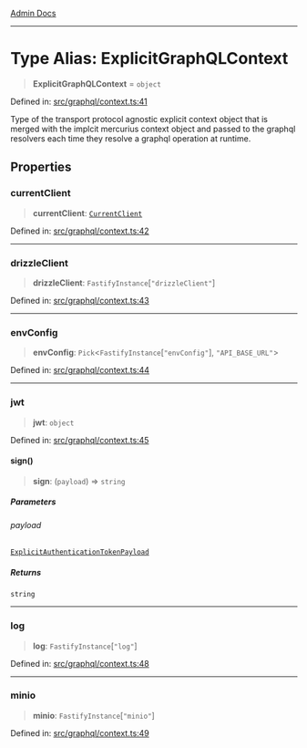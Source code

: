 [Admin Docs](/)

***

# Type Alias: ExplicitGraphQLContext

> **ExplicitGraphQLContext** = `object`

Defined in: [src/graphql/context.ts:41](https://github.com/Sourya07/talawa-api/blob/ead7a48e0174153214ee7311f8b242ee1c1a12ca/src/graphql/context.ts#L41)

Type of the transport protocol agnostic explicit context object that is merged with the implcit mercurius context object and passed to the graphql resolvers each time they resolve a graphql operation at runtime.

## Properties

### currentClient

> **currentClient**: [`CurrentClient`](CurrentClient.md)

Defined in: [src/graphql/context.ts:42](https://github.com/Sourya07/talawa-api/blob/ead7a48e0174153214ee7311f8b242ee1c1a12ca/src/graphql/context.ts#L42)

***

### drizzleClient

> **drizzleClient**: `FastifyInstance`\[`"drizzleClient"`\]

Defined in: [src/graphql/context.ts:43](https://github.com/Sourya07/talawa-api/blob/ead7a48e0174153214ee7311f8b242ee1c1a12ca/src/graphql/context.ts#L43)

***

### envConfig

> **envConfig**: `Pick`\<`FastifyInstance`\[`"envConfig"`\], `"API_BASE_URL"`\>

Defined in: [src/graphql/context.ts:44](https://github.com/Sourya07/talawa-api/blob/ead7a48e0174153214ee7311f8b242ee1c1a12ca/src/graphql/context.ts#L44)

***

### jwt

> **jwt**: `object`

Defined in: [src/graphql/context.ts:45](https://github.com/Sourya07/talawa-api/blob/ead7a48e0174153214ee7311f8b242ee1c1a12ca/src/graphql/context.ts#L45)

#### sign()

> **sign**: (`payload`) => `string`

##### Parameters

###### payload

[`ExplicitAuthenticationTokenPayload`](ExplicitAuthenticationTokenPayload.md)

##### Returns

`string`

***

### log

> **log**: `FastifyInstance`\[`"log"`\]

Defined in: [src/graphql/context.ts:48](https://github.com/Sourya07/talawa-api/blob/ead7a48e0174153214ee7311f8b242ee1c1a12ca/src/graphql/context.ts#L48)

***

### minio

> **minio**: `FastifyInstance`\[`"minio"`\]

Defined in: [src/graphql/context.ts:49](https://github.com/Sourya07/talawa-api/blob/ead7a48e0174153214ee7311f8b242ee1c1a12ca/src/graphql/context.ts#L49)
